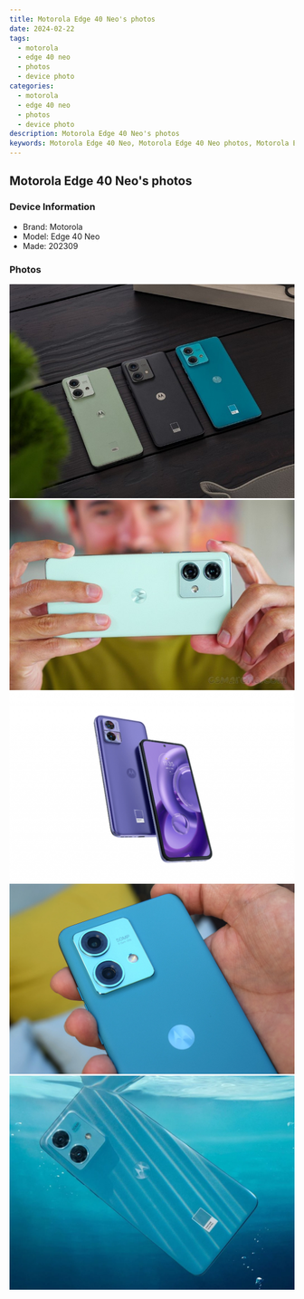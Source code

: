```yaml
---
title: Motorola Edge 40 Neo's photos
date: 2024-02-22
tags: 
  - motorola
  - edge 40 neo
  - photos
  - device photo
categories: 
  - motorola
  - edge 40 neo
  - photos
  - device photo
description: Motorola Edge 40 Neo's photos
keywords: Motorola Edge 40 Neo, Motorola Edge 40 Neo photos, Motorola Edge 40 Neo device photo
---
```


## Motorola Edge 40 Neo's photos

### Device Information

- Brand: Motorola
- Model: Edge 40 Neo
- Made: 202309

### Photos

![/images/best-assets/devices/motorola/motorola-edge-40-neo/1.jpg](/images/best-assets/devices/motorola/motorola-edge-40-neo/1.jpg)
![/images/best-assets/devices/motorola/motorola-edge-40-neo/2.jpg](/images/best-assets/devices/motorola/motorola-edge-40-neo/2.jpg)
![/images/best-assets/devices/motorola/motorola-edge-40-neo/3.jpg](/images/best-assets/devices/motorola/motorola-edge-40-neo/3.jpg)
![/images/best-assets/devices/motorola/motorola-edge-40-neo/4.jpg](/images/best-assets/devices/motorola/motorola-edge-40-neo/4.jpg)
![/images/best-assets/devices/motorola/motorola-edge-40-neo/5.jpg](/images/best-assets/devices/motorola/motorola-edge-40-neo/5.jpg)
